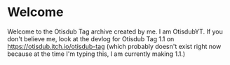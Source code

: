 # Welcome
Welcome to the Otisdub Tag archive created by me. I am OtisdubYT. If you don't believe me, look at the devlog for Otisdub Tag 1.1 on https://otisdub.itch.io/otisdub-tag (which probably doesn't exist right now because at the time I'm typing this, I am currently making 1.1.)
